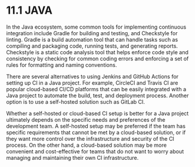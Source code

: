 # 11.1 JAVA

In the Java ecosystem, some common tools for implementing continuous integration include Gradle for building and testing, and Checkstyle for linting. Gradle is a build automation tool that can handle tasks such as compiling and packaging code, running tests, and generating reports. Checkstyle is a static code analysis tool that helps enforce code style and consistency by checking for common coding errors and enforcing a set of rules for formatting and naming conventions.

There are several alternatives to using Jenkins and GitHub Actions for setting up CI in a Java project. For example, CircleCI and Travis CI are popular cloud-based CI/CD platforms that can be easily integrated with a Java project to automate the build, test, and deployment process. Another option is to use a self-hosted solution such as GitLab CI.

Whether a self-hosted or cloud-based CI setup is better for a Java project ultimately depends on the specific needs and preferences of the development team. A self-hosted setup may be preferred if the team has specific requirements that cannot be met by a cloud-based solution, or if they want more control over the infrastructure and security of the CI process. On the other hand, a cloud-based solution may be more convenient and cost-effective for teams that do not want to worry about managing and maintaining their own CI infrastructure.
